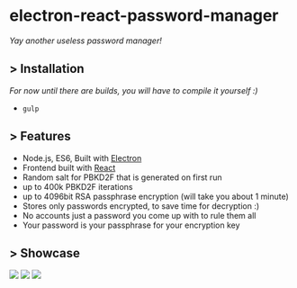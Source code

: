 # electron-react-password-manager

*Yay another useless password manager!*

## > Installation

*For now until there are builds, you will have to compile it yourself :)*

-   `gulp`

## > Features

-   Node.js, ES6, Built with [Electron](http://electron.atom.io/)
-   Frontend built with [React](https://facebook.github.io/react/)
-   Random salt for PBKD2F that is generated on first run
-   up to 400k PBKD2F iterations
-   up to 4096bit RSA passphrase encryption (will take you about 1 minute)
-   Stores only passwords encrypted, to save time for decryption :)
-   No accounts just a password you come up with to rule them all
-   Your password is your passphrase for your encryption key

## > Showcase

![](http://i.imgur.com/yJsAW7u.png)
![](http://i.imgur.com/x87128U.png)
![](http://i.imgur.com/GECgz3D.png)
